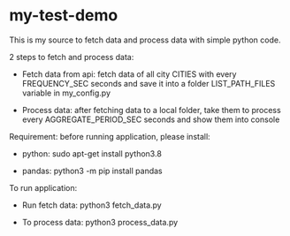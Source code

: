 # my-test-demo
This is my source to fetch data and process data with simple python code. 

2 steps to fetch and process data:

- Fetch data from api: fetch data of all city CITIES with every FREQUENCY_SEC seconds and save it into a folder LIST_PATH_FILES variable in my_config.py

- Process data: after fetching data to a local folder, take them to process every AGGREGATE_PERIOD_SEC seconds and show them into console

Requirement: before running application, please install:

- python: sudo apt-get install python3.8

- pandas: python3 -m pip install pandas

To run application:

- Run fetch data: python3 fetch_data.py

- To process data: python3 process_data.py 
